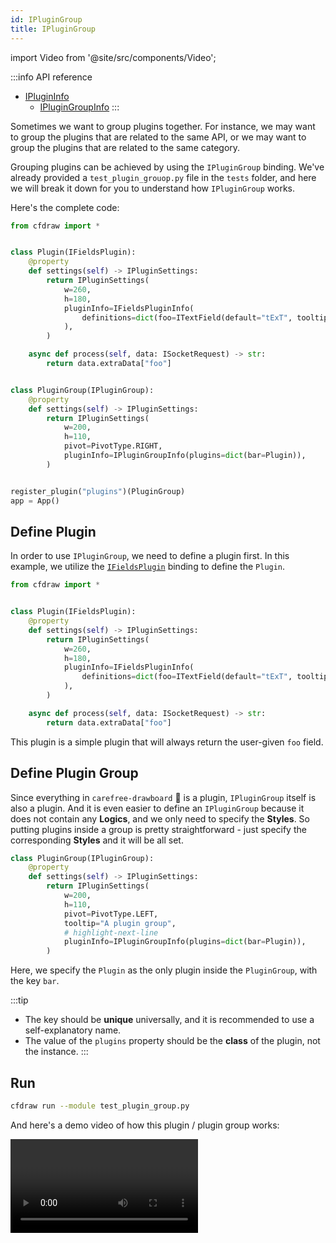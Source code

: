 ```yaml
---
id: IPluginGroup
title: IPluginGroup
---
```


import Video from '@site/src/components/Video';

:::info API reference
* [IPluginInfo](/docs/api-reference/IPluginInfo)
  * [IPluginGroupInfo](/docs/api-reference/IPluginInfo#iplugingroupinfo)
:::

Sometimes we want to group plugins together. For instance, we may want to group the plugins that are related to the same API, or we may want to group the plugins that are related to the same category.

Grouping plugins can be achieved by using the `IPluginGroup` binding. We've already provided a `test_plugin_grouop.py` file in the `tests` folder, and here we will break it down for you to understand how `IPluginGroup` works.

Here's the complete code:

```python showLineNumbers title="tests/test_plugin_group.py"
from cfdraw import *


class Plugin(IFieldsPlugin):
    @property
    def settings(self) -> IPluginSettings:
        return IPluginSettings(
            w=260,
            h=180,
            pluginInfo=IFieldsPluginInfo(
                definitions=dict(foo=ITextField(default="tExT", tooltip="bar"))
            ),
        )

    async def process(self, data: ISocketRequest) -> str:
        return data.extraData["foo"]


class PluginGroup(IPluginGroup):
    @property
    def settings(self) -> IPluginSettings:
        return IPluginSettings(
            w=200,
            h=110,
            pivot=PivotType.RIGHT,
            pluginInfo=IPluginGroupInfo(plugins=dict(bar=Plugin)),
        )


register_plugin("plugins")(PluginGroup)
app = App()
```

## Define Plugin

In order to use `IPluginGroup`, we need to define a plugin first. In this example, we utilize the [`IFieldsPlugin`](/docs/plugins/IFieldsPlugin) binding to define the `Plugin`.

```python title="tests/test_plugin_group.py"
from cfdraw import *


class Plugin(IFieldsPlugin):
    @property
    def settings(self) -> IPluginSettings:
        return IPluginSettings(
            w=260,
            h=180,
            pluginInfo=IFieldsPluginInfo(
                definitions=dict(foo=ITextField(default="tExT", tooltip="bar"))
            ),
        )

    async def process(self, data: ISocketRequest) -> str:
        return data.extraData["foo"]
```

This plugin is a simple plugin that will always return the user-given `foo` field.

## Define Plugin Group

Since everything in `carefree-drawboard` 🎨 is a plugin, `IPluginGroup` itself is also a plugin. And it is even easier to define an `IPluginGroup` because it does not contain any **Logics**, and we only need to specify the **Styles**. So putting plugins inside a group is pretty straightforward - just specify the corresponding **Styles** and it will be all set.

```python title="tests/test_plugin_group.py"
class PluginGroup(IPluginGroup):
    @property
    def settings(self) -> IPluginSettings:
        return IPluginSettings(
            w=200,
            h=110,
            pivot=PivotType.LEFT,
            tooltip="A plugin group",
            # highlight-next-line
            pluginInfo=IPluginGroupInfo(plugins=dict(bar=Plugin)),
        )
```

Here, we specify the `Plugin` as the only plugin inside the `PluginGroup`, with the key `bar`.

:::tip
* The key should be **unique** universally, and it is recommended to use a self-explanatory name.
* The value of the `plugins` property should be the **class** of the plugin, not the instance.
:::

## Run

```bash title="tests"
cfdraw run --module test_plugin_group.py
```

And here's a demo video of how this plugin / plugin group works:

<Video url="https://github.com/carefree0910/carefree-drawboard/assets/15677328/9ce82f8b-0fb9-4da8-9519-52b8b6e77a30" />
